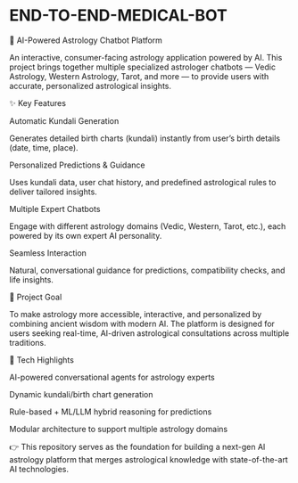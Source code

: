 # END-TO-END-MEDICAL-BOT

🌌 AI-Powered Astrology Chatbot Platform

An interactive, consumer-facing astrology application powered by AI. This project brings together multiple specialized astrologer chatbots — Vedic Astrology, Western Astrology, Tarot, and more — to provide users with accurate, personalized astrological insights.

✨ Key Features

Automatic Kundali Generation

Generates detailed birth charts (kundali) instantly from user’s birth details (date, time, place).

Personalized Predictions & Guidance

Uses kundali data, user chat history, and predefined astrological rules to deliver tailored insights.

Multiple Expert Chatbots

Engage with different astrology domains (Vedic, Western, Tarot, etc.), each powered by its own expert AI personality.

Seamless Interaction

Natural, conversational guidance for predictions, compatibility checks, and life insights.

🚀 Project Goal

To make astrology more accessible, interactive, and personalized by combining ancient wisdom with modern AI. The platform is designed for users seeking real-time, AI-driven astrological consultations across multiple traditions.

🔮 Tech Highlights

AI-powered conversational agents for astrology experts

Dynamic kundali/birth chart generation

Rule-based + ML/LLM hybrid reasoning for predictions

Modular architecture to support multiple astrology domains

👉 This repository serves as the foundation for building a next-gen AI astrology platform that merges astrological knowledge with state-of-the-art AI technologies.
